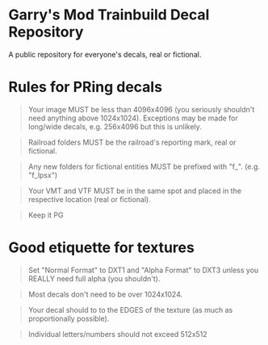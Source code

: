 # Garry's Mod Trainbuild Decal Repository
A public repository for everyone's decals, real or fictional.

# Rules for PRing decals
> Your image MUST be less than 4096x4096 (you seriously shouldn't need anything above 1024x1024).
> Exceptions may be made for long/wide decals, e.g. 256x4096 but this is unlikely.

> Railroad folders MUST be the railroad's reporting mark, real or fictional.

> Any new folders for fictional entities MUST be prefixed with "f_". (e.g. "f_lpsx") 

> Your VMT and VTF MUST be in the same spot and placed in the respective location (real or fictional).

> Keep it PG

# Good etiquette for textures
> Set "Normal Format" to DXT1 and "Alpha Format" to DXT3 unless you REALLY need full alpha (you shouldn't).

> Most decals don't need to be over 1024x1024.

> Your decal should to to the EDGES of the texture (as much as proportionally possible).

> Individual letters/numbers should not exceed 512x512
